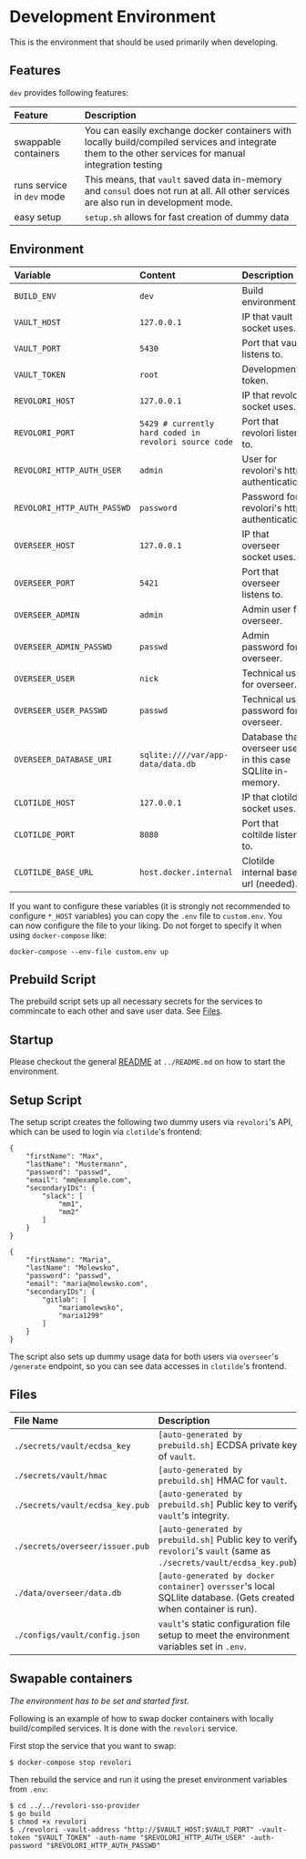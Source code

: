 # Development Environment

This is the environment that should be used primarily when developing.

## Features

`dev` provides following features:

| Feature | Description |
| :------ | :---------- |
| swappable containers | You can easily exchange docker containers with locally build/compiled services and integrate them to the other services for manual integration testing |
| runs service in `dev` mode | This means, that `vault` saved data in-memory and `consul` does not run at all. All other services are also run in development mode. |
| easy setup | `setup.sh` allows for fast creation of dummy data |

## Environment

| Variable | Content | Description |
| :------- | :------ | :---------- |
| `BUILD_ENV` | `dev` | Build environment. |
| `VAULT_HOST` | `127.0.0.1` | IP that vault socket uses. |
| `VAULT_PORT` | `5430` | Port that vault listens to. |
| `VAULT_TOKEN` | `root` | Development token. |
| `REVOLORI_HOST` | `127.0.0.1` | IP that revolori socket uses. |
| `REVOLORI_PORT` | `5429 # currently hard coded in revolori source code` | Port that revolori listens to. |
| `REVOLORI_HTTP_AUTH_USER` | `admin` | User for revolori's http authentication. |
| `REVOLORI_HTTP_AUTH_PASSWD` | `password` | Password for revolori's http authentication. |
| `OVERSEER_HOST` | `127.0.0.1` | IP that overseer socket uses. |
| `OVERSEER_PORT` | `5421` | Port that overseer listens to. |
| `OVERSEER_ADMIN` | `admin` | Admin user for overseer. |
| `OVERSEER_ADMIN_PASSWD` | `passwd` | Admin password for overseer. |
| `OVERSEER_USER` | `nick` | Technical user for overseer. |
| `OVERSEER_USER_PASSWD` | `passwd` | Technical user password for overseer. |
| `OVERSEER_DATABASE_URI` | `sqlite:////var/app-data/data.db` | Database that overseer uses, in this case SQLlite in-memory. |
| `CLOTILDE_HOST` | `127.0.0.1` | IP that clotilde socket uses. |
| `CLOTILDE_PORT` | `8080` | Port that coltilde listens to. |
| `CLOTILDE_BASE_URL` | `host.docker.internal` | Clotilde internal base url (needed).  |

If you want to configure these variables (it is strongly not recommended to configure `*_HOST` variables) you can copy the `.env` file to `custom.env`. You can now configure the file to your liking. Do not forget to specify it when using `docker-compose` like:

```
docker-compose --env-file custom.env up
```

## Prebuild Script

The prebuild script sets up all necessary secrets for the services to commincate to each other and save user data. See [Files](#files).

## Startup

Please checkout the general [README](../README.md) at `../README.md` on how to start the environment.


## Setup Script

The setup script creates the following two dummy users via `revolori`'s API, which can be used to login via `clotilde`'s frontend:

```
{
    "firstName": "Max",
    "lastName": "Mustermann",
    "password": "passwd",
    "email": "mm@example.com",
    "secondaryIDs": {
        "slack": [
            "mm1",
            "mm2"
        ]
    }
}

{
    "firstName": "Maria",
    "lastName": "Molewsko",
    "password": "passwd",
    "email": "maria@molewsko.com",
    "secondaryIDs": {
        "gitlab": [
            "mariamolewsko",
            "maria1299"
        ]
    }
}
```

The script also sets up dummy usage data for both users via `overseer`'s `/generate` endpoint, so you can see data accesses in `clotilde`'s frontend.

## Files

| File Name | Description |
| :-------- | :---------- |
| `./secrets/vault/ecdsa_key` | `[auto-generated by prebuild.sh]` ECDSA private key of `vault`. |
| `./secrets/vault/hmac` | `[auto-generated by prebuild.sh]` HMAC for `vault`. |
| `./secrets/vault/ecdsa_key.pub` | `[auto-generated by prebuild.sh]` Public key to verify `vault`'s integrity. |
| `./secrets/overseer/issuer.pub` | `[auto-generated by prebuild.sh]` Public key to verify `revolori`'s `vault` (same as `./secrets/vault/ecdsa_key.pub`). |
| `./data/overseer/data.db` | `[auto-generated by docker container]` `oversser`'s local SQLlite database. (Gets created when container is run). |
| `./configs/vault/config.json` | `vault`'s static configuration file setup to meet the environment variables set in `.env`. |

## Swapable containers

*The environment has to be set and started first.*

Following is an example of how to swap docker containers with locally build/compiled services. It is done with the `revolori` service.

First stop the service that you want to swap:

```
$ docker-compose stop revolori
```

Then rebuild the service and run it using the preset environment variables from `.env`:

```
$ cd ../../revolori-sso-provider 
$ go build
$ chmod +x revolori
$ ./revolori -vault-address "http://$VAULT_HOST:$VAULT_PORT" -vault-token "$VAULT_TOKEN" -auth-name "$REVOLORI_HTTP_AUTH_USER" -auth-password "$REVOLORI_HTTP_AUTH_PASSWD"
```
